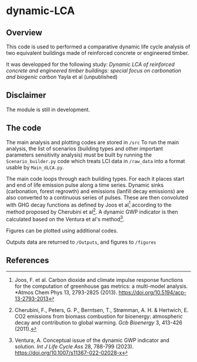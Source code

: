 # dynamic-LCA
## Overview

This code is used to performed a comparative dynamic life cycle analysis of two equivalent buildings made of reinforced concrete or engineered timber. 

It was developped for the following study: *Dynamic LCA of reinforced concrete and engineered timber buildings: special focus on carbonation and biogenic carbon* Yayla et al (unpublished)

## Disclaimer
The module is still in development.

## The code

The main analysis and plotting codes are stored in `/src`
To run the main analysis, the list of scenarios (building types and other important parameters sensitivity analysis) must be built by running the `Scenario_builder.py` code which treats LCI data in `/raw_data` into a format usable by `Main_dLCA.py`.

The main code loops through each building types. For each it places start and end of life emission pulse along a time series. Dynamic sinks (carbonation, forest regrowth) and emissions (lanfill decay emissions) are also converted to a continuous series of pulses. These are then convoluted with GHG decay functions as defined by Joos et al[^1] according to the method proposed by Cherubini et al[^2]. A dynamic GWP indicator is then calculated based on the Ventura et al's method[^3].  

Figures can be plotted using additional codes.

Outputs data are returned to `/Outputs`, and figures to `/figures`

## References
[^1]: Joos, F. et al. Carbon dioxide and climate impulse response functions for the computation of greenhouse gas metrics: a multi-model analysis. *Atmos Chem Phys 13, 2793-2825 (2013). https://doi.org/10.5194/acp-13-2793-2013
[^2]: Cherubini, F., Peters, G. P., Berntsen, T., Strømman, A. H. & Hertwich, E. CO2 emissions from biomass combustion for bioenergy: atmospheric decay and contribution to global warming. *Gcb Bioenergy* 3, 413-426 (2011). 
[^3]: Ventura, A. Conceptual issue of the dynamic GWP indicator and solution. *Int J Life Cycle Ass* 28, 788-799 (2023). https://doi.org/10.1007/s11367-022-02028-x
